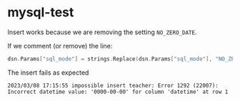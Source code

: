 # mysql-test

Insert works because we are removing the setting `NO_ZERO_DATE`.

If we comment (or remove) the line:

```go
dsn.Params["sql_mode"] = strings.Replace(dsn.Params["sql_mode"], "NO_ZERO_DATE,", "", -1)
```

The insert fails as expected

```
2023/03/08 17:15:55 impossible insert teacher: Error 1292 (22007): Incorrect datetime value: '0000-00-00' for column 'datetime' at row 1
```
